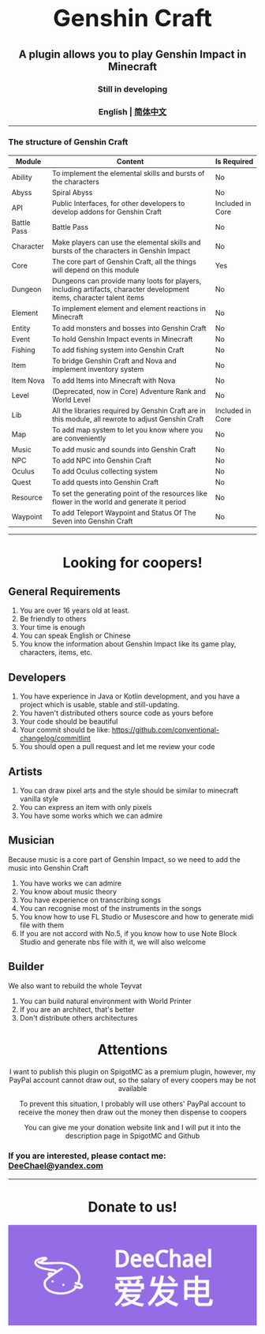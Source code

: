 <h1 align="center" style="font-size: 48px">Genshin Craft</h1>
<h2 align="center">A plugin allows you to play Genshin Impact in Minecraft</h2>
<h3 align="center">Still in developing</h3>

<h3 align="center">English | <a href="README_CN.md">简体中文</a></h3>

---

### The structure of Genshin Craft

| Module      | Content                                                                                                               | Is Required      |
|-------------|-----------------------------------------------------------------------------------------------------------------------|------------------|
| Ability     | To implement the elemental skills and bursts of the characters                                                        | No               |
| Abyss       | Spiral Abyss                                                                                                          | No               |
| API         | Public Interfaces, for other developers to develop addons for Genshin Craft                                           | Included in Core |
| Battle Pass | Battle Pass                                                                                                           | No               |
| Character   | Make players can use the elemental skills and bursts of the characters in Genshin Impact                              | No               |
| Core        | The core part of Genshin Craft, all the things will depend on this module                                             | Yes              |
| Dungeon     | Dungeons can provide many loots for players, including artifacts, character development items, character talent items | No               |
| Element     | To implement element and element reactions in Minecraft                                                               | No               |
| Entity      | To add monsters and bosses into Genshin Craft                                                                         | No               |
| Event       | To hold Genshin Impact events in Minecraft                                                                            | No               |
| Fishing     | To add fishing system into Genshin Craft                                                                              | No               |
| Item        | To bridge Genshin Craft and Nova and implement inventory system                                                       | No               |
 | Item Nova   | To add Items into Minecraft with Nova                                                                                 | No               |
 | Level       | (Deprecated, now in Core) Adventure Rank and World Level                                                              | No               |
| Lib         | All the libraries required by Genshin Craft are in this module, all rewrote to adjust Genshin Craft                   | Included in Core |
| Map         | To add map system to let you know where you are conveniently                                                          | No               |
| Music       | To add music and sounds into Genshin Craft                                                                            | No               |
| NPC         | To add NPC into Genshin Craft                                                                                         | No               |
| Oculus      | To add Oculus collecting system                                                                                       | No               |
| Quest       | To add quests into Genshin Craft                                                                                      | No               |
| Resource    | To set the generating point of the resources like flower in the world and generate it period                          | No               |
| Waypoint    | To add Teleport Waypoint and Status Of The Seven into Genshin Craft                                                   | No               |

---

<h1 align="center">Looking for coopers!</h1>

## General Requirements
1. You are over 16 years old at least.
2. Be friendly to others
3. Your time is enough
4. You can speak English or Chinese
5. You know the information about Genshin Impact like its game play, characters, items, etc.

## Developers
1. You have experience in Java or Kotlin development, and you have a project which is usable, stable and still-updating.
2. You haven't distributed others source code as yours before
3. Your code should be beautiful
4. Your commit should be like: https://github.com/conventional-changelog/commitlint
5. You should open a pull request and let me review your code

## Artists
1. You can draw pixel arts and the style should be similar to minecraft vanilla style
2. You can express an item with only pixels
3. You have some works which we can admire

## Musician
Because music is a core part of Genshin Impact, so we need to add the music into Genshin Craft
1. You have works we can admire
2. You know about music theory
3. You have experience on transcribing songs
4. You can recognise most of the instruments in the songs
5. You know how to use FL Studio or Musescore and how to generate midi file with them
6. If you are not accord with No.5, if you know how to use Note Block Studio and generate nbs file with it, we will also welcome

## Builder
We also want to rebuild the whole Teyvat
1. You can build natural environment with World Printer
2. If you are an architect, that's better
3. Don't distribute others architectures

<h1 align="center">Attentions</h1>
<p align="center">I want to publish this plugin on SpigotMC as a premium plugin, however, my PayPal account cannot draw out, so the salary of every coopers may be not available</p>
<p align="center">To prevent this situation, I probably will use others' PayPal account to receive the money then draw out the money then dispense to coopers</p>
<p align="center">You can give me your donation website link and I will put it into the description page in SpigotMC and Github</p>

### If you are interested, please contact me: DeeChael@yandex.com

---

<h1 align="center">Donate to us!</h1>

[![DeeChael's Afdian](https://github.com/DeeChael/DeeChael/blob/master/deechael_afd.png?raw=true)](https://afdian.net/a/GedStudio)